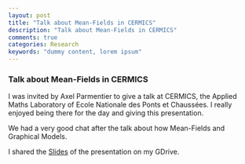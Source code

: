 ```yaml
---
layout: post
title: "Talk about Mean-Fields in CERMICS"
description: "Talk about Mean-Fields in CERMICS"
comments: true
categories: Research
keywords: "dummy content, lorem ipsum"
---
```


### Talk about Mean-Fields in CERMICS

I was invited by Axel Parmentier to give a talk at CERMICS, the Applied Maths Laboratory of Ecole Nationale des Ponts et Chaussées.
I really enjoyed being there for the day and giving this presentation.

We had a very good chat after the talk about how Mean-Fields and Graphical Models.


I shared the [Slides](https://drive.google.com/file/d/0BxijKKbgC7wRSEJOMWViQkFZdGc/view?usp=sharing) of the presentation on my GDrive.
